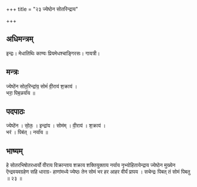 +++
title = "२३ ज्येष्ठेन सोतरिन्द्राय"

+++
## अधिमन्त्रम्
इन्द्रः। मेधातिथिः काण्वः प्रियमेधश्चाङ्गिरसः। गायत्री।

## मन्त्रः
ज्येष्ठे॑न सोत॒रिन्द्रा॑य॒ सोमं॑ वी॒राय॑ श॒क्राय॑ ।  
भरा॒ पिब॒न्नर्या॑य ॥

## पदपाठः
ज्येष्ठे॑न । सो॒तः॒ । इन्द्रा॑य । सोम॑म् । वी॒राय॑ । श॒क्राय॑ ।  
भर॑ । पिब॑त् । नर्या॑य ॥

## भाष्यम्
हे सोतरभिषोतरध्वर्यो वीराय विक्रान्ताय शक्राय शक्तियुक्ताय नर्याय नृभ्योहितायेन्द्राय ज्येष्ठेन मुख्येन ऎन्द्रवयवग्रहेण सहि धाराग्र- हाणांमध्ये ज्येष्ठः तेन सोमं भर हर आहर वीर्यं प्रापय । सचेन्द्रः पिबत् तं सोमं पिबतु ॥ २३ ॥